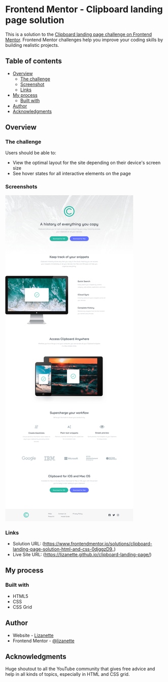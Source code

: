 # Frontend Mentor - Clipboard landing page solution

This is a solution to the [Clipboard landing page challenge on Frontend Mentor](https://www.frontendmentor.io/challenges/clipboard-landing-page-5cc9bccd6c4c91111378ecb9). Frontend Mentor challenges help you improve your coding skills by building realistic projects. 

## Table of contents

- [Overview](#overview)
  - [The challenge](#the-challenge)
  - [Screenshot](#screenshot)
  - [Links](#links)
- [My process](#my-process)
  - [Built with](#built-with)
- [Author](#author)
- [Acknowledgments](#acknowledgments)


## Overview

### The challenge

Users should be able to:

- View the optimal layout for the site depending on their device's screen size
- See hover states for all interactive elements on the page

### Screenshots

![](./screenshotDesktop.png)


### Links

- Solution URL: (https://www.frontendmentor.io/solutions/clipboard-landing-page-solution-html-and-css-0djggzD9_)
- Live Site URL: (https://lizanette.github.io/clipboard-landing-page/)

## My process

### Built with

- HTML5
- CSS
- CSS Grid


## Author

- Website - [Lizanette](https://lizanette.github.io/NewCV/)
- Frontend Mentor - [@lizanette](https://www.frontendmentor.io/profile/lizanette)


## Acknowledgments

Huge shoutout to all the YouTube community that gives free advice and help in all kinds of topics, especially in HTML and CSS grid.
